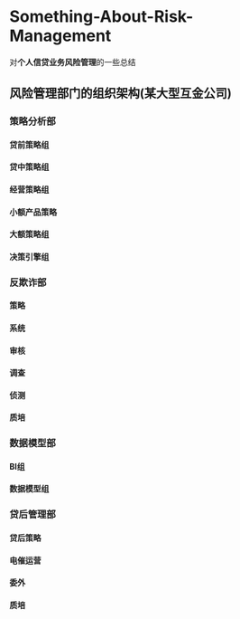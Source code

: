# Something-About-Risk-Management
对**个人信贷业务风险管理**的一些总结

## 风险管理部门的组织架构(某大型互金公司)
### 策略分析部
#### 贷前策略组
#### 贷中策略组
#### 经营策略组
#### 小额产品策略
#### 大额策略组
#### 决策引擎组
### 反欺诈部
#### 策略
#### 系统
#### 审核
#### 调查
#### 侦测
#### 质培
### 数据模型部
#### BI组
#### 数据模型组
### 贷后管理部
#### 贷后策略
#### 电催运营
#### 委外
#### 质培

